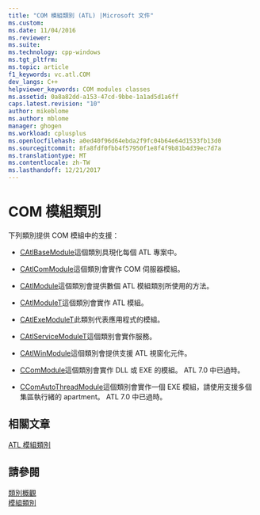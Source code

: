 ```yaml
---
title: "COM 模組類別 (ATL) |Microsoft 文件"
ms.custom: 
ms.date: 11/04/2016
ms.reviewer: 
ms.suite: 
ms.technology: cpp-windows
ms.tgt_pltfrm: 
ms.topic: article
f1_keywords: vc.atl.COM
dev_langs: C++
helpviewer_keywords: COM modules classes
ms.assetid: 0a8a82dd-a153-47cd-9bbe-1a1ad5d1a6ff
caps.latest.revision: "10"
author: mikeblome
ms.author: mblome
manager: ghogen
ms.workload: cplusplus
ms.openlocfilehash: a0ed40f96d64ebda2f9fc04b64e64d1533fb13d0
ms.sourcegitcommit: 8fa8fdf0fbb4f57950f1e8f4f9b81b4d39ec7d7a
ms.translationtype: MT
ms.contentlocale: zh-TW
ms.lasthandoff: 12/21/2017
---
```

# <a name="com-modules-classes"></a>COM 模組類別
下列類別提供 COM 模組中的支援：  
  
-   [CAtlBaseModule](../atl/reference/catlbasemodule-class.md)這個類別具現化每個 ATL 專案中。  
  
-   [CAtlComModule](../atl/reference/catlcommodule-class.md)這個類別會實作 COM 伺服器模組。  
  
-   [CAtlModule](../atl/reference/catlmodule-class.md)這個類別會提供數個 ATL 模組類別所使用的方法。  
  
-   [CAtlModuleT](../atl/reference/catlmodulet-class.md)這個類別會實作 ATL 模組。  
  
-   [CAtlExeModuleT](../atl/reference/catlexemodulet-class.md)此類別代表應用程式的模組。  
  
-   [CAtlServiceModuleT](../atl/reference/catlservicemodulet-class.md)這個類別會實作服務。  
  
-   [CAtlWinModule](../atl/reference/catlwinmodule-class.md)這個類別會提供支援 ATL 視窗化元件。  
  
-   [CComModule](../atl/reference/ccommodule-class.md)這個類別會實作 DLL 或 EXE 的模組。 ATL 7.0 中已過時。  
  
-   [CComAutoThreadModule](../atl/reference/ccomautothreadmodule-class.md)這個類別會實作一個 EXE 模組，請使用支援多個集區執行緒的 apartment。 ATL 7.0 中已過時。  
  
## <a name="related-articles"></a>相關文章  
 [ATL 模組類別](../atl/atl-module-classes.md)  
  
## <a name="see-also"></a>請參閱  
 [類別概觀](../atl/atl-class-overview.md)   
 [模組類別](../atl/atl-module-classes.md)

